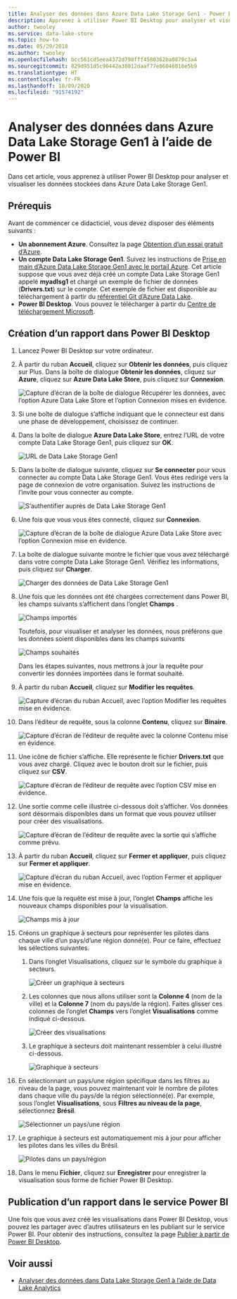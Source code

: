 ```yaml
---
title: Analyser des données dans Azure Data Lake Storage Gen1 - Power BI
description: Apprenez à utiliser Power BI Desktop pour analyser et visualiser les données stockées dans Azure Data Lake Storage Gen1.
author: twooley
ms.service: data-lake-store
ms.topic: how-to
ms.date: 05/29/2018
ms.author: twooley
ms.openlocfilehash: bcc561cd5eea4372d798fff4580362ba0879c3a4
ms.sourcegitcommit: 829d951d5c90442a38012daaf77e86046018e5b9
ms.translationtype: HT
ms.contentlocale: fr-FR
ms.lasthandoff: 10/09/2020
ms.locfileid: "91574192"
---
```

# <a name="analyze-data-in-azure-data-lake-storage-gen1-by-using-power-bi"></a>Analyser des données dans Azure Data Lake Storage Gen1 à l’aide de Power BI
Dans cet article, vous apprenez à utiliser Power BI Desktop pour analyser et visualiser les données stockées dans Azure Data Lake Storage Gen1.

## <a name="prerequisites"></a>Prérequis
Avant de commencer ce didacticiel, vous devez disposer des éléments suivants :

* **Un abonnement Azure**. Consultez la page [Obtention d’un essai gratuit d’Azure](https://azure.microsoft.com/pricing/free-trial/).
* **Un compte Data Lake Storage Gen1**. Suivez les instructions de [Prise en main d’Azure Data Lake Storage Gen1 avec le portail Azure](data-lake-store-get-started-portal.md). Cet article suppose que vous avez déjà créé un compte Data Lake Storage Gen1 appelé **myadlsg1** et chargé un exemple de fichier de données (**Drivers.txt**) sur le compte. Cet exemple de fichier est disponible au téléchargement à partir du [référentiel Git d’Azure Data Lake](https://github.com/Azure/usql/tree/master/Examples/Samples/Data/AmbulanceData/Drivers.txt).
* **Power BI Desktop**. Vous pouvez le télécharger à partir du [Centre de téléchargement Microsoft](https://www.microsoft.com/en-us/download/details.aspx?id=45331). 

## <a name="create-a-report-in-power-bi-desktop"></a>Création d’un rapport dans Power BI Desktop
1. Lancez Power BI Desktop sur votre ordinateur.
2. À partir du ruban **Accueil**, cliquez sur **Obtenir les données**, puis cliquez sur Plus. Dans la boîte de dialogue **Obtenir les données**, cliquez sur **Azure**, cliquez sur **Azure Data Lake Store**, puis cliquez sur **Connexion**.
   
    ![Capture d’écran de la boîte de dialogue Récupérer les données, avec l’option Azure Data Lake Store et l’option Connexion mises en évidence.](./media/data-lake-store-power-bi/get-data-lake-store-account.png "Se connecter à Data Lake Storage Gen1")
3. Si une boîte de dialogue s’affiche indiquant que le connecteur est dans une phase de développement, choisissez de continuer.
4. Dans la boîte de dialogue **Azure Data Lake Store**, entrez l’URL de votre compte Data Lake Storage Gen1, puis cliquez sur **OK**.
   
    ![URL de Data Lake Storage Gen1](./media/data-lake-store-power-bi/get-data-lake-store-account-url.png "URL de Data Lake Storage Gen1")
5. Dans la boîte de dialogue suivante, cliquez sur **Se connecter** pour vous connecter au compte Data Lake Storage Gen1. Vous êtes redirigé vers la page de connexion de votre organisation. Suivez les instructions de l’invite pour vous connecter au compte.
   
    ![S’authentifier auprès de Data Lake Storage Gen1](./media/data-lake-store-power-bi/get-data-lake-store-account-signin.png "S’authentifier auprès de Data Lake Storage Gen1")
6. Une fois que vous vous êtes connecté, cliquez sur **Connexion**.
   
    ![Capture d’écran de la boîte de dialogue Azure Data Lake Store avec l’option Connexion mise en évidence.](./media/data-lake-store-power-bi/get-data-lake-store-account-connect.png "Se connecter à Data Lake Storage Gen1")
7. La boîte de dialogue suivante montre le fichier que vous avez téléchargé dans votre compte Data Lake Storage Gen1. Vérifiez les informations, puis cliquez sur **Charger**.
   
    ![Charger des données de Data Lake Storage Gen1](./media/data-lake-store-power-bi/get-data-lake-store-account-load.png "Charger des données de Data Lake Storage Gen1")
8. Une fois que les données ont été chargées correctement dans Power BI, les champs suivants s’affichent dans l’onglet **Champs** .
   
    ![Champs importés](./media/data-lake-store-power-bi/imported-fields.png "Champs importés")
   
    Toutefois, pour visualiser et analyser les données, nous préférons que les données soient disponibles dans les champs suivants
   
    ![Champs souhaités](./media/data-lake-store-power-bi/desired-fields.png "Champs souhaités")
   
    Dans les étapes suivantes, nous mettrons à jour la requête pour convertir les données importées dans le format souhaité.
9. À partir du ruban **Accueil**, cliquez sur **Modifier les requêtes**.
   
    ![Capture d’écran du ruban Accueil, avec l’option Modifier les requêtes mise en évidence.](./media/data-lake-store-power-bi/edit-queries.png "Modifier les requêtes")
10. Dans l’éditeur de requête, sous la colonne **Contenu**, cliquez sur **Binaire**.
    
    ![Capture d’écran de l’éditeur de requête avec la colonne Contenu mise en évidence.](./media/data-lake-store-power-bi/convert-query1.png "Modifier les requêtes")
11. Une icône de fichier s’affiche. Elle représente le fichier **Drivers.txt** que vous avez chargé. Cliquez avec le bouton droit sur le fichier, puis cliquez sur **CSV**.    
    
    ![Capture d’écran de l’éditeur de requête avec l’option CSV mise en évidence.](./media/data-lake-store-power-bi/convert-query2.png "Modifier les requêtes")
12. Une sortie comme celle illustrée ci-dessous doit s’afficher. Vos données sont désormais disponibles dans un format que vous pouvez utiliser pour créer des visualisations.
    
    ![Capture d’écran de l’éditeur de requête avec la sortie qui s’affiche comme prévu.](./media/data-lake-store-power-bi/convert-query3.png "Modifier les requêtes")
13. À partir du ruban **Accueil**, cliquez sur **Fermer et appliquer**, puis cliquez sur **Fermer et appliquer**.
    
    ![Capture d’écran du ruban Accueil, avec l’option Fermer et appliquer mise en évidence.](./media/data-lake-store-power-bi/load-edited-query.png "Modifier les requêtes")
14. Une fois que la requête est mise à jour, l’onglet **Champs** affiche les nouveaux champs disponibles pour la visualisation.
    
    ![Champs mis à jour](./media/data-lake-store-power-bi/updated-query-fields.png "Champs mis à jour")
15. Créons un graphique à secteurs pour représenter les pilotes dans chaque ville d’un pays/d’une région donné(e). Pour ce faire, effectuez les sélections suivantes.
    
    1. Dans l’onglet Visualisations, cliquez sur le symbole du graphique à secteurs.
       
        ![Créer un graphique à secteurs](./media/data-lake-store-power-bi/create-pie-chart.png "Créer un graphique à secteurs")
    2. Les colonnes que nous allons utiliser sont la **Colonne 4** (nom de la ville) et la **Colonne 7** (nom du pays/de la région). Faites glisser ces colonnes de l’onglet **Champs** vers l’onglet **Visualisations** comme indiqué ci-dessous.
       
        ![Créer des visualisations](./media/data-lake-store-power-bi/create-visualizations.png "Créer des visualisations")
    3. Le graphique à secteurs doit maintenant ressembler à celui illustré ci-dessous.
       
        ![Graphique à secteurs](./media/data-lake-store-power-bi/pie-chart.png "Créer des visualisations")
16. En sélectionnant un pays/une région spécifique dans les filtres au niveau de la page, vous pouvez maintenant voir le nombre de pilotes dans chaque ville du pays/de la région sélectionné(e). Par exemple, sous l’onglet **Visualisations**, sous **Filtres au niveau de la page**, sélectionnez **Brésil**.
    
    ![Sélectionner un pays/une région](./media/data-lake-store-power-bi/select-country.png "Sélectionner un pays/une région")
17. Le graphique à secteurs est automatiquement mis à jour pour afficher les pilotes dans les villes du Brésil.
    
    ![Pilotes dans un pays/région](./media/data-lake-store-power-bi/driver-per-country.png "Pilotes par pays/région")
18. Dans le menu **Fichier**, cliquez sur **Enregistrer** pour enregistrer la visualisation sous forme de fichier Power BI Desktop.

## <a name="publish-report-to-power-bi-service"></a>Publication d’un rapport dans le service Power BI
Une fois que vous avez créé les visualisations dans Power BI Desktop, vous pouvez les partager avec d’autres utilisateurs en les publiant sur le service Power BI. Pour obtenir des instructions, consultez la page [Publier à partir de Power BI Desktop](https://powerbi.microsoft.com/documentation/powerbi-desktop-upload-desktop-files/).

## <a name="see-also"></a>Voir aussi
* [Analyser des données dans Data Lake Storage Gen1 à l’aide de Data Lake Analytics](../data-lake-analytics/data-lake-analytics-get-started-portal.md)

